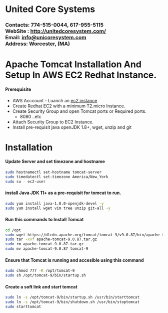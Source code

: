 # United Core Systems

### Contacts: 774-515-0044, 617-955-5115<br> WebSite : <http://unitedcoresystem.com/><br>Email: info@unicoresystem.com <br>Address: Worcester, (MA)

# Apache Tomcat Installation And Setup In AWS EC2 Redhat Instance.
#### Prerequisite
+ AWS Acccount - Luanch an [ec2 instance](../EC2_Instances/README.md)
+ Create Redhat EC2 with a minimum T2.micro Instance.
+ Create Security Group and open Tomcat ports or Required ports.
   + 8080 ..etc
+ Attach Security Group to EC2 Instance.
+ Install pre-requisit java openJDK 1.8+, wget, unzip and git

# Installation 

#### Update Server and set timezone and hostname
```sh
sudo hostnamectl set-hostname tomcat-server
sudo timedatectl set-timezone America/New_York
sudo su - ec2-user
``` 
#### install Java JDK 11+ as a pre-requisit for tomcat to run.
```sh
sudo yum install java-1.8.0-openjdk-devel -y
sudo yum install wget vim tree unzip git-all -y
```
#### Run this commands to Install Tomcat
```sh
cd /opt 
sudo wget https://dlcdn.apache.org/tomcat/tomcat-9/v9.0.87/bin/apache-tomcat-9.0.87.tar.gz
sudo tar -xvf apache-tomcat-9.0.87.tar.gz
sudo rm apache-tomcat-9.0.87.tar.gz
sudo mv apache-tomcat-9.0.87 tomcat-9
```
#### Ensure that Tomcat is running and accesible using this command
```sh
sudo chmod 777 -R /opt/tomcat-9
sudo sh /opt/tomcat-9/bin/startup.sh
```
#### Create a soft link and start tomcat
```sh
sudo ln -s /opt/tomcat-9/bin/startup.sh /usr/bin/starttomcat
sudo ln -s /opt/tomcat-9/bin/shutdown.sh /usr/bin/stoptomcat
sudo starttomcat
```
